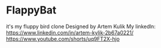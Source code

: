 # FlappyBat
 it's my fluppy bird clone
Designed by Artem Kulik
My linkedln: https://www.linkedin.com/in/artem-kylik-2b67a0221/
https://www.youtube.com/shorts/uq9FT2X-hjo
